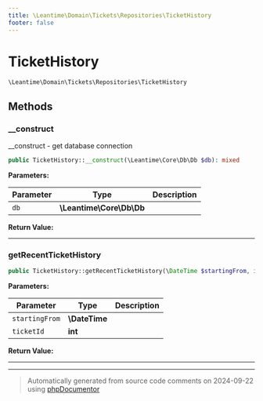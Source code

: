 ```yaml
---
title: \Leantime\Domain\Tickets\Repositories\TicketHistory
footer: false
---
```


# TicketHistory




`\Leantime\Domain\Tickets\Repositories\TicketHistory`




## Methods

### __construct

__construct - get database connection

```php
public TicketHistory::__construct(\Leantime\Core\Db\Db $db): mixed
```








**Parameters:**

| Parameter | Type | Description |
|-----------|------|-------------|
| `db` | **\Leantime\Core\Db\Db** |  |


**Return Value:**





---
### getRecentTicketHistory



```php
public TicketHistory::getRecentTicketHistory(\DateTime $startingFrom, int $ticketId): array
```








**Parameters:**

| Parameter | Type | Description |
|-----------|------|-------------|
| `startingFrom` | **\DateTime** |  |
| `ticketId` | **int** |  |


**Return Value:**





---


---
> Automatically generated from source code comments on 2024-09-22 using [phpDocumentor](http://www.phpdoc.org/)
